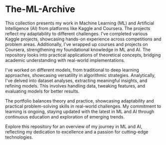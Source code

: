 # The-ML-Archive

This collection presents my work in Machine Learning (ML) and Artificial Intelligence (AI) from platforms like Kaggle and Coursera. The projects reflect my adaptability to different challenges. I've completed various Kaggle projects, showcasing hands-on experience across competitions and problem areas. Additionally, I've wrapped up courses and projects on Coursera, strengthening my foundational knowledge in ML and AI. The repository looks into practical applications of theoretical concepts, bridging academic understanding with real-world implementations.

I've worked on different models, from traditional to deep learning approaches, showcasing versatility in algorithmic strategies. Analytically, I've delved into dataset analyses, extracting meaningful insights, and refining models. This involves handling data, tweaking features, and evaluating models for better results.

The portfolio balances theory and practice, showcasing adaptability and practical problem-solving skills in real-world challenges. My commitment to learning is ongoing, staying updated with the latest in ML and AI through continuous education and exploration of emerging trends.

Explore this repository for an overview of my journey in ML and AI, reflecting my dedication to excellence and a passion for cutting-edge technologies.
